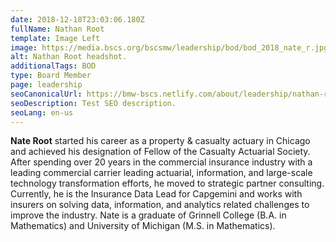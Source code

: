 ```yaml
---
date: 2018-12-18T23:03:06.180Z
fullName: Nathan Root
template: Image Left
image: https://media.bscs.org/bscsmw/leadership/bod/bod_2018_nate_r.jpg
alt: Nathan Root headshot.
additionalTags: BOD
type: Board Member
page: leadership
seoCanonicalUrl: https://bmw-bscs.netlify.com/about/leadership/nathan-root
seoDescription: Test SEO description.
seoLang: en-us
---
```


**Nate Root** started his career as a property & casualty actuary in Chicago and achieved his designation of Fellow of the Casualty Actuarial Society. After spending over 20 years in the commercial insurance industry with a leading commercial carrier leading actuarial, information, and large-scale technology transformation efforts, he moved to strategic partner consulting. Currently, he is the Insurance Data Lead for Capgemini and works with insurers on solving data, information, and analytics related challenges to improve the industry. Nate is a graduate of Grinnell College (B.A. in Mathematics) and University of Michigan (M.S. in Mathematics).
